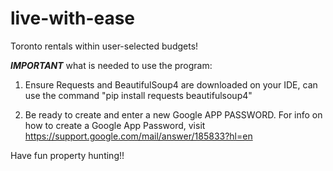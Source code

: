 # live-with-ease
 Toronto rentals within user-selected budgets!

***IMPORTANT*** what is needed to use the program:
1. Ensure Requests and BeautifulSoup4 are downloaded on your IDE, can use the command 
    "pip install requests beautifulsoup4"

2. Be ready to create and enter a new Google APP PASSWORD. For info on how to create a Google App Password, visit
    https://support.google.com/mail/answer/185833?hl=en

Have fun property hunting!!